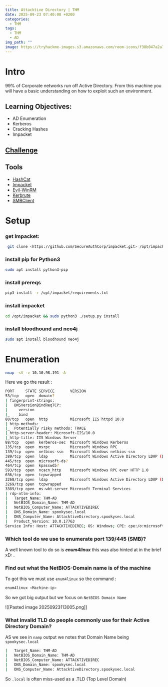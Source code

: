 ```yaml
---
title: Attacktive Directory | THM
date: 2025-09-23 07:40:00 +0200
categories:
  - THM 
tags:
  - THM
  - AD
img_path: ""
image: https://tryhackme-images.s3.amazonaws.com/room-icons/f38b047a2a7089147766099dffeb8a5d.png
---
```


# Intro

99% of Corporate networks run off Active Directory. From this machine you will have a basic understanding on how to exploit such an environment.

## Learning Objectives:

- AD Enumeration
- Kerberos
- Cracking Hashes
- Impacket
## [Challenge](https://tryhackme.com/room/attacktivedirectory)


## Tools

- [HashCat](https://hashcat.net/hashcat/)  
- [Impacket](https://github.com/SecureAuthCorp/impacket)  
- [Evil-WinRM](https://github.com/Hackplayers/evil-winrm)  
- [Kerbrute](https://github.com/ropnop/kerbrute)  
- [SMBClient](https://tldp.org/HOWTO/SMB-HOWTO-8.html)

#  Setup

###  get Impacket:

```bash
 git clone <https://github.com/SecureAuthCorp/impacket.git> /opt/impacket
```

### install pip for Python3

```bash
sudo apt install python3-pip
```

### install prereqs

```bash
pip3 install -r /opt/impacket/requirements.txt
```

### install impacket

```bash
cd /opt/impacket && sudo python3 ./setup.py install
```

### install bloodhound and neo4j

```bash
sudo apt install bloodhound neo4j
```


# Enumeration

```bash
nmap -sV -v 10.10.98.191 -A
```


Here we go the result :

```bash 
PORT     STATE SERVICE       VERSION
53/tcp   open  domain?
| fingerprint-strings:  
|   DNSVersionBindReqTCP:
|     version
|_    bind
80/tcp   open  http          Microsoft IIS httpd 10.0
| http-methods: 
|_  Potentially risky methods: TRACE
|_http-server-header: Microsoft-IIS/10.0
|_http-title: IIS Windows Server
88/tcp   open  kerberos-sec  Microsoft Windows Kerberos 
135/tcp  open  msrpc         Microsoft Windows RPC
139/tcp  open  netbios-ssn   Microsoft Windows netbios-ssn
389/tcp  open  ldap          Microsoft Windows Active Directory LDAP (Domain: spookysec.local0., Site: Default-First-Site-Name)
445/tcp  open  microsoft-ds?
464/tcp  open  kpasswd5?
593/tcp  open  ncacn_http    Microsoft Windows RPC over HTTP 1.0
636/tcp  open  tcpwrapped
3268/tcp open  ldap          Microsoft Windows Active Directory LDAP (Domain: spookysec.local0., Site: Default-First-Site-Name)
3269/tcp open  tcpwrapped
3389/tcp open  ms-wbt-server Microsoft Terminal Services
| rdp-ntlm-info: 
|   Target_Name: THM-AD
|   NetBIOS_Domain_Name: THM-AD
|   NetBIOS_Computer_Name: ATTACKTIVEDIREC
|   DNS_Domain_Name: spookysec.local
|   DNS_Computer_Name: AttacktiveDirectory.spookysec.local
|   Product_Version: 10.0.17763
Service Info: Host: ATTACKTIVEDIREC; OS: Windows; CPE: cpe:/o:microsoft:windows
```

### Which tool do we use to enumerate port 139/445 (SMB)?

A well known tool to do so is **_enum4linux_** this was also hinted at in the brief xD: .


### Find out what the NetBIOS-Domain name is of the machine

To got this we must use `enum4linux`  so the command :

```bash 
enum4linux <Machine-ip>
```

So we got big output but we focus on `NetBIOS Domain Name`  

![[Pasted image 20250923113005.png]]

### What invalid TLD do people commonly use for their Active Directory Domain?

AS we see in `namp` output we notes that Domain Name being `spookysec.local` 

```bash 
|   Target_Name: THM-AD
|   NetBIOS_Domain_Name: THM-AD
|   NetBIOS_Computer_Name: ATTACKTIVEDIREC
|   DNS_Domain_Name: spookysec.local
|   DNS_Computer_Name: AttacktiveDirectory.spookysec.local
```

So `.local` is often miss-used as a .TLD (Top Level Domain)


